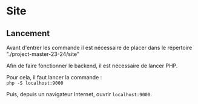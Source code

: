 # Site
## Lancement
Avant d'entrer les commande il est nécessaire de placer dans le répertoire "./project-master-23-24/site"

Afin de faire fonctionner le backend, il est nécessaire de lancer PHP.

Pour cela, il faut lancer la commande :  
`php -S localhost:9000`

Puis, depuis un navigateur Internet, ouvrir `localhost:9000`.